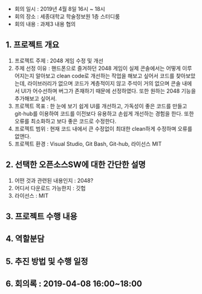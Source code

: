- 회의 일시 : 2019년 4월 8일 16시 ~ 18시
- 회의 장소 : 세종대학교 학술정보원 1층 스터디룸
- 회의 내용 : 과제3 내용 협의

## 1. 프로젝트 개요
1)	프로젝트 주제 : 2048 게임 수정 및 개선
2)	주제 선정 이유 : 핸드폰으로 즐겨하던 2048 게임이 실제 콘솔에서는 어떻게 이루어지는지 알아보고 clean code로 개선하는 작업을 해보고 싶어서 코드를 찾아보았는데, 라이브러리가 없으며 코드가 계층적이지 않고 주석이 거의 없으며 콘솔 내에서 UI가 어수선하며 버그가 존재하기 때문에 선정하였다. 또한 원하는 2048 기능을 추가해보고 싶어서.
3)	프로젝트 목표 : 한 눈에 보기 쉽게 UI를 개선하고, 가독성이 좋은 코드를 만들고 git-hub를 이용하여 코드를 이전보다 유용하고 손쉽게 개선하는 경험을 한다. 또한 오류를 최소화하고 보다 좋은 코드로 수정한다.
4)	프로젝트 범위 : 현재 코드 내에서 큰 수정없이 최대한 clean하게 수정하며 오류를 없앤다. 
5)	프로젝트 환경 : Visual Studio, Git Bash, Git-hub, 라이선스 MIT

## 2.	선택한 오픈소스SW에 대한 간단한 설명
1)	어떤 것과 관련된 내용인지 : 2048?
2)	어디서 다운로드 가능한지 : 깃헙
3)	라이선스 : MIT

## 3.	프로젝트 수행 내용

## 4.	역할분담

## 5.	추진 방법 및 수행 일정

## 6.	회의록 : 2019-04-08 16:00~18:00

